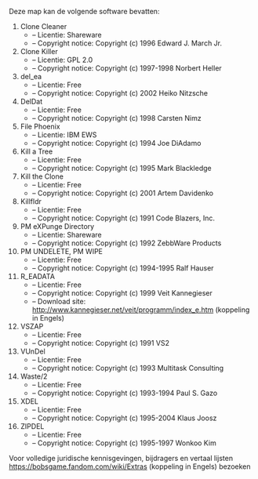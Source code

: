 ﻿Deze map kan de volgende software bevatten:

1. Clone Cleaner
   - – Licentie: Shareware
   - – Copyright notice: Copyright (c) 1996 Edward J. March Jr.
2. Clone Killer
   - – Licentie: GPL 2.0
   - – Copyright notice: Copyright (c) 1997-1998 Norbert Heller
3. del_ea
   - – Licentie: Free
   - – Copyright notice: Copyright (c) 2002 Heiko Nitzsche
4. DelDat
   - – Licentie: Free
   - – Copyright notice: Copyright (c) 1998 Carsten Nimz
5. File Phoenix
   - – Licentie: IBM EWS
   - – Copyright notice: Copyright (c) 1994 Joe DiAdamo
6. Kill a Tree
   - – Licentie: Free
   - – Copyright notice: Copyright (c) 1995 Mark Blackledge
7. Kill the Clone
   - – Licentie: Free
   - – Copyright notice: Copyright (c) 2001 Artem Davidenko
8. Killfldr
   - – Licentie: Free
   - – Copyright notice: Copyright (c) 1991 Code Blazers, Inc.
9. PM eXPunge Directory
   - – Licentie: Shareware
   - – Copyright notice: Copyright (c) 1992 ZebbWare Products
10. PM UNDELETE, PM WIPE
    - – Licentie: Free
    - – Copyright notice: Copyright (c) 1994-1995 Ralf Hauser
11. R_EADATA
    - – Licentie: Free
    - – Copyright notice: Copyright (c) 1999 Veit Kannegieser
    - – Download site: http://www.kannegieser.net/veit/programm/index_e.htm (koppeling in Engels)
12. VSZAP
    - – Licentie: Free
    - – Copyright notice: Copyright (c) 1991 VS2
13. VUnDel
    - – Licentie: Free
    - – Copyright notice: Copyright (c) 1993 Multitask Consulting
14. Waste/2
    - – Licentie: Free
    - – Copyright notice: Copyright (c) 1993-1994 Paul S. Gazo
15. XDEL
    - – Licentie: Free
    - – Copyright notice: Copyright (c) 1995-2004 Klaus Joosz
16. ZIPDEL
    - – Licentie: Free
    - – Copyright notice: Copyright (c) 1995-1997 Wonkoo Kim

Voor volledige juridische kennisgevingen, bijdragers en vertaal lijsten https://bobsgame.fandom.com/wiki/Extras (koppeling in Engels) bezoeken
